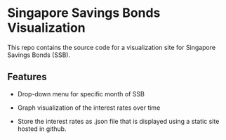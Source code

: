 # Singapore Savings Bonds Visualization

This repo contains the source code for a visualization site for Singapore Savings Bonds (SSB).

## Features

* Drop-down menu for specific month of SSB

* Graph visualization of the interest rates over time

* Store the interest rates as .json file that is displayed using a static site hosted in github.
